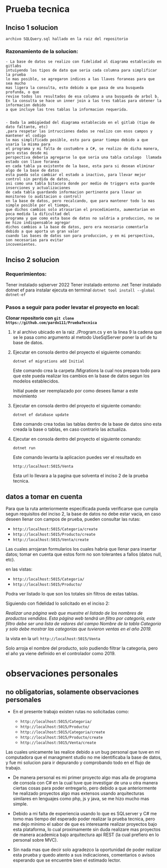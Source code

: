 # Prueba tecnica 

## Inciso 1 solucion 
    archivo SQLQuery.sql hallado en la raiz del repositorio


### Razonamiento de la solucion:

    - La base de datos se realizo con fidelidad al diagrama establecido en gitlabs
    intuiyendo los tipos de dato que seria cada columna para simplificar la prueba 
    lo mas posible, se agregaron indices a las llaves foraneas para que sea mucho 
    mas ligera la consulta, esto debido a que pasa de una busqueda profunda, o que
    revise todos los resultados de esa columna a una busqueda de arbol b.
    En la consulta se hace un inner join a las tres tablas para obtener la informacion debido
    a que incluye las tres tablas la informacion requerida.


    - Dada la ambigüedad del diagrama establecido en el gitlab (tipo de dato faltante, etc)
    ,para respetar las intrucciones dadas se realizo con esos campos y mantener el codigo 
    lo mas simplificado posible, esto para ganar tiempo debido a que usaria la misma para 
    el programa y mi falta de costumbre a C#, se realizo de dicha manera, pero estas desde mi 
    perspectiva deberia agregarse lo que seria una tabla catalogo  llamada estado con llave foranea
    en cada tabla ya existente de la base, esta para si desean eliminar algo de la base de datos 
    esta pueda solo cambiar el estado a inactivo, para llevar mejor control sin perdida de datos,
    asi como una tabla bitacora donde por medio de triggers esta guarde inserciones y actualizaciones 
    de cada tabla guardando informacion pertinente para llevar un monitoreo (o auditacion o control)
    en la base de datos, pero recalcando, que para mantener todo lo mas simple posible por el tiempo,
    que dichos cambios solo atrasarian el procedimiento, aumentarian en poca medida la dificultad del
    programa y que como esta base de datos no saldria a produccion, no se me hizo indispensable agregar
    dichos cambios a la base de datos, pero era necesario comentarlo debido a que aporta un gran valor 
    cuando las bases de datos son para produccion, y en mi perspectiva, son necesarias para evitar 
    incovenientes.

## Inciso 2 solucion

### Requerimientos:
Tener instalado sqlserver 2022 
Tener instalado entorno .net
Tener instalado dotnet ef
 para instalar ejecuta en terminal `dotnet tool install --global dotnet-ef`

### Pasos a seguir para poder levatar el proyecto en local:

**Clonar repositorio con `git clone https://github.com/pardo111/PruebaTecnica`**

1.  Ir al archivo ubicado en la raiz ./Program.cs y en la linea 9 la cadena que se le pasa como 
    argumento al metodo UseSqlServer poner la url de tu base de datos.

2.  Ejecutar en consola dentro del proyecto el siguiente comando:
    
    `dotnet ef migrations add Initial`

    Este comando crea la carpeta /Migrations la cual nos prepara todo para que este pueda realizar los cambios
    en la base de datos segun los modelos establecidos.

    Initial puede ser reemplazado por como desees llamar a este movimiento

3.  Ejecutar en consola dentro del proyecto el siguiente comando:

    `dotnet ef database update`

    Este comando crea todas las tablas dentro de la base de datos sino esta creada la base o tablas, 
    en caso contrario las actualiza.

3.  Ejecutar en consola dentro del proyecto el siguiente comando:

    `dotnet run`

    Este comando levanta la aplicacion puedes ver el resultado en 
    
    `http://localhost:5015/Venta`

    Esta url lo llevara a la pagina que solventa el inciso 2 de la prueba tecnica.



## datos a tomar en cuenta

Para que la ruta anteriormente especificada pueda verificarse que cumpla segun requisitos 
del inciso 2, la base de datos no debe estar vacia, en caso deseen llenar con campos de prueba, pueden 
consultar las rutas:

- `http://localhost:5015/Categoria/create`
- `http://localhost:5015/Producto/create`
- `http://localhost:5015/Venta/create`

Las cuales arrojaran formularios los cuales habria que llenar para insertar datos; tomar en cuenta que estos
form no son tolerantes a fallos (datos null, etc).

en las vistas:

- `http://localhost:5015/Categoria/`
- `http://localhost:5015/Producto/`

Podra ver listado lo que son los totales sin filtros de estas tablas.

Siguiendo con fidelidad lo solicitado en el inciso 2:

*_Realizar una página web que muestre el listado de los nombres de productos vendidos. Esta página web tendrá un filtro por categoría, este filtro debe ser una lista de valores del campo Nombre de la tabla Categoria y solo debe mostrar las categorías que tuvieron ventas en el año 2019._*

la vista en la url:
    `http://localhost:5015/Venta`

Solo arroja el nombre del producto, solo pudiendo filtrar la categoria, pero el año ya viene definido en el controlador como 2019.


# observaciones personales 

## no obligatorias, solamente observaciones personales

- En el presente trabajo existen rutas no solicitadas como:

    - `http://localhost:5015/Categoria/`
    - `http://localhost:5015/Producto/`
    - `http://localhost:5015/Categoria/create`  
    - `http://localhost:5015/Producto/create`
    - `http://localhost:5015/Venta/create`

Las cuales unicamente las realice debido a un bug personal que tuve en mi computadora que 
el managment studio no me identificaba la base de datos, y fue mi solucion para ir depurando 
y comprobando todo en el flujo de trabajo.

- De manera personal es mi primer proyecto algo mas alla de programa de consola con C#
en la cual tuve que investigar de una u otra manera ciertas cosas para poder entregarlo, 
pero debido a que anteriormente he realizado proyectos algo mas extensos usando arquitecturas 
similares en lenguajes como php, js y java, se me hizo mucho mas simple.

- Debido a mi falta de experiencia usando lo que es SQLserver y C# me tomo mas tiempo del esperado
poder realizar la prueba tecnica, pero me dejo minimo el sabor de que es interesante realizar proyectos bajo 
esta plataforma, lo cual proximamente sin duda realizare mas proyectos de manera academica bajo arquitectura
api REST (la cual prefiero en lo personal sobre MVC).

- Sin nada mas que decir solo agradezco la oportunidad de poder realizar esta prueba y quedo atento a sus indicaciones,
 comentarios o avisos esperando que se encuentre bien el estimado lector.